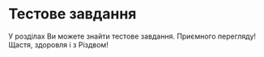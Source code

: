 # Тестове завдання
<div class="space">
<p>У розділах Ви можете знайти тестове завдання. Приємного перегляду! Щастя, здоровля і з Різдвом!</p>
</div>